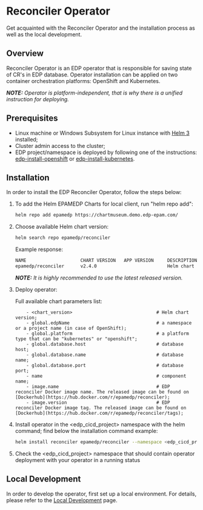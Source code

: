 # Reconciler Operator

Get acquainted with the Reconciler Operator and the installation process as well as the local development.

## Overview

Reconciler Operator is an EDP operator that is responsible for saving state of CR's in EDP database. 
Operator installation can be applied on two container orchestration platforms: OpenShift and Kubernetes.
                                                                                                     
_**NOTE:** Operator is platform-independent, that is why there is a unified instruction for deploying._

## Prerequisites
* Linux machine or Windows Subsystem for Linux instance with [Helm 3](https://helm.sh/docs/intro/install/) installed;
* Cluster admin access to the cluster;
* EDP project/namespace is deployed by following one of the instructions: [edp-install-openshift](https://github.com/epmd-edp/edp-install/blob/release-2.4/documentation/openshift_install_edp.md#edp-project) or [edp-install-kubernetes](https://github.com/epmd-edp/edp-install/blob/release-2.4/documentation/kubernetes_install_edp.md#edp-namespace).

## Installation
In order to install the EDP Reconciler Operator, follow the steps below:

1. To add the Helm EPAMEDP Charts for local client, run "helm repo add":
     ```bash
     helm repo add epamedp https://chartmuseum.demo.edp-epam.com/
     ```
2. Choose available Helm chart version:
     ```bash
     helm search repo epamedp/reconciler
     ```
   Example response:   
     ```bash
     NAME                    CHART VERSION   APP VERSION     DESCRIPTION
     epamedp/reconciler      v2.4.0                          Helm chart for Golang application/service deplo...
     ```

    _**NOTE:** It is highly recommended to use the latest released version._
    
3. Deploy operator:

    Full available chart parameters list:
    ```
        - <chart_version>                               # Helm chart version;
        - global.edpName                                # a namespace or a project name (in case of OpenShift);
        - global.platform                               # a platform type that can be "kubernetes" or "openshift";
        - global.database.host                          # database host;
        - global.database.name                          # database name;
        - global.database.port                          # database port;
        - name                                          # component name;
        - image.name                                    # EDP reconciler Docker image name. The released image can be found on [Dockerhub](https://hub.docker.com/r/epamedp/reconciler);
        - image.version                                 # EDP reconciler Docker image tag. The released image can be found on [Dockerhub](https://hub.docker.com/r/epamedp/reconciler/tags);
    ```
    
4. Install operator in the <edp_cicd_project> namespace with the helm command; find below the installation command example:
    ```bash
    helm install reconciler epamedp/reconciler --namespace <edp_cicd_project> --version <chart_version> --set name=reconciler --set global.edpName=<edp_cicd_project> --set global.platform=<platform_type> --set global.database.name=<db-name> --set global.database.host=<db-name>.<namespace_name> --set global.database.port=<port> 
    ```
5. Check the <edp_cicd_project> namespace that should contain operator deployment with your operator in a running status

## Local Development
In order to develop the operator, first set up a local environment. For details, please refer to the [Local Development](documentation/local-development.md) page.